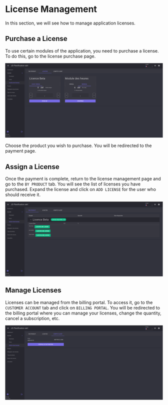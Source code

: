 # License Management

In this section, we will see how to manage application licenses.

## Purchase a License

To use certain modules of the application, you need to purchase a license. To do this, go to the license purchase page.

![licence_buy](./assets/img/licence_buy.png)

Choose the product you wish to purchase. You will be redirected to the payment page.

## Assign a License

Once the payment is complete, return to the license management page and go to the `BY PRODUCT` tab. You will see the list of licenses you have purchased. Expand the license and click on `ADD LICENSE` for the user who should receive it.

![licence_assign](./assets/img/licence_assign.png)

## Manage Licenses

Licenses can be managed from the billing portal. To access it, go to the `CUSTOMER ACCOUNT` tab and click on `BILLING PORTAL`. You will be redirected to the billing portal where you can manage your licenses, change the quantity, cancel a subscription, etc.

![licence_billing](./assets/img/licence_billing.png)
